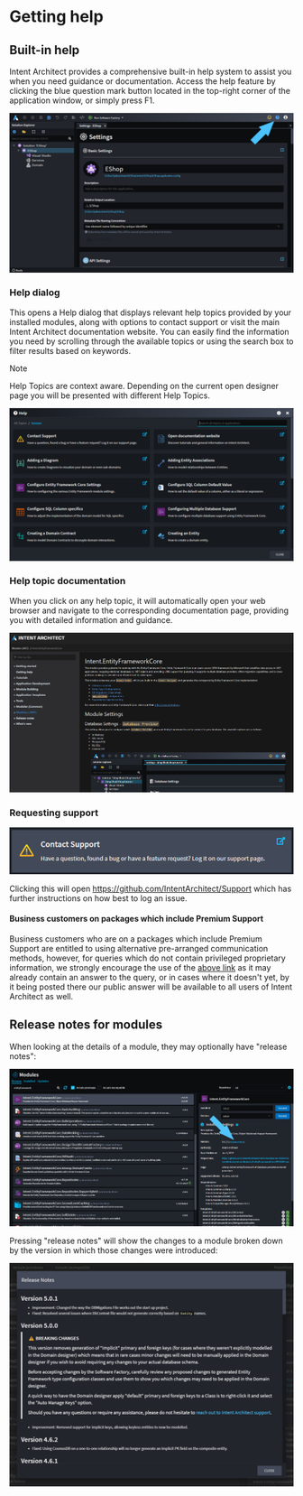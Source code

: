 # Getting help

## Built-in help

Intent Architect provides a comprehensive built-in help system to assist you when you need guidance or documentation. Access the help feature by clicking the blue question mark button located in the top-right corner of the application window, or simply press F1.

![The help icon in the application](images/help-icon-in-application.png)

### Help dialog

This opens a Help dialog that displays relevant help topics provided by your installed modules, along with options to contact support or visit the main Intent Architect documentation website. You can easily find the information you need by scrolling through the available topics or using the search box to filter results based on keywords.

> [!NOTE]
>
> Help Topics are context aware. Depending on the current open designer page you will be presented with different Help Topics.

![Sample Help Documentation](images/sample-help-documentation.png)

### Help topic documentation

When you click on any help topic, it will automatically open your web browser and navigate to the corresponding documentation page, providing you with detailed information and guidance.

![Sample help topic documentation](images/help-topic-documentation.png)

### Requesting support

![Contact Support](images/contact-support.png)

Clicking this will open <https://github.com/IntentArchitect/Support> which has further instructions on how best to log an issue.

#### Business customers on packages which include Premium Support

Business customers who are on a packages which include Premium Support are entitled to using alternative pre-arranged communication methods, however, for queries which do not contain privileged proprietary information, we strongly encourage the use of the [above link](https://github.com/IntentArchitect/Support) as it may already contain an answer to the query, or in cases where it doesn't yet, by it being posted there our public answer will be available to all users of Intent Architect as well.

## Release notes for modules

When looking at the details of a module, they may optionally have "release notes":

![Optional release notes when looking at module details](images/module-screen.png)

Pressing "release notes" will show the changes to a module broken down by the version in which those changes were introduced:

![Module release notes](images/module-release-notes.png)
